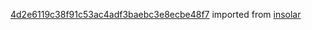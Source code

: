 [4d2e6119c38f91c53ac4adf3baebc3e8ecbe48f7](https://github.com/insolar/insolar/commit/4d2e6119c38f91c53ac4adf3baebc3e8ecbe48f7) imported from [insolar](https://github.com/insolar/insolar)
